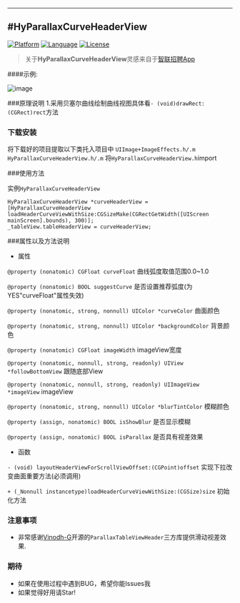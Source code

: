 ---
#HyParallaxCurveHeaderView
-------------
[![Platform](http://img.shields.io/badge/platform-ios-blue.svg?style=flat
             )](https://developer.apple.com/iphone/index.action)
[![Language](http://img.shields.io/badge/language-ObjC-brightgreen.svg?style=flat)](https://developer.apple.com/Objective-C)
[![License](http://img.shields.io/badge/license-MIT-lightgrey.svg?style=flat)](http://mit-license.org)
> 关于**HyParallaxCurveHeaderView**灵感来自于[智联招聘App]()

####示例:  

![image](https://github.com/wwdc14/HyParallaxCurveHeaderViewDemo/blob/master/HyParallaxCurveHeaderViewDemo/preview.gif)

###原理说明
1.采用贝塞尔曲线绘制曲线视图具体看`- (void)drawRect:(CGRect)rect`方法


### 下载安装
将下载好的项目提取以下类托入项目中
`UIImage+ImageEffects.h/.m`
`HyParallaxCurveHeaderView.h/.m`
将`HyParallaxCurveHeaderView.h`import

###使用方法

实例`HyParallaxCurveHeaderView`
```obj
HyParallaxCurveHeaderView *curveHeaderView = [HyParallaxCurveHeaderView loadHeaderCurveViewWithSize:CGSizeMake(CGRectGetWidth([UIScreen mainScreen].bounds), 300)];
_tableView.tableHeaderView = curveHeaderView;
```

###属性以及方法说明
* 属性

`@property (nonatomic) CGFloat curveFloat` 曲线弧度取值范围0.0~1.0

`@property (nonatomic) BOOL suggestCurve`  是否设置推荐弧度(为YES"curveFloat"属性失效)

`@property (nonatomic, strong, nonnull) UIColor *curveColor` 曲面颜色

`@property (nonatomic, strong, nonnull) UIColor *backgroundColor` 背景颜色

`@property (nonatomic) CGFloat imageWidth` imageView宽度

`@property (nonatomic, nonnull, strong, readonly) UIView *followBottomView` 跟随底部View

`@property (nonatomic, nonnull, strong, readonly) UIImageView *imageView` imageView

`@property (nonatomic, strong, nonnull) UIColor *blurTintColor` 模糊颜色

`@property (assign, nonatomic) BOOL isShowBlur` 是否显示模糊

`@property (assign, nonatomic) BOOL isParallax` 是否具有视差效果

* 函数

`- (void) layoutHeaderViewForScrollViewOffset:(CGPoint)offset` 实现下拉改变曲面重要方法(必须调用)

`+ (_Nonnull instancetype)loadHeaderCurveViewWithSize:(CGSize)size` 初始化方法

### 注意事项

* 非常感谢[Vinodh-G](https://github.com/Vinodh-G/ParallaxTableViewHeader)开源的`ParallaxTableViewHeader`三方库提供滑动视差效果. 

### 期待
* 如果在使用过程中遇到BUG，希望你能Issues我
* 如果觉得好用请Star!

